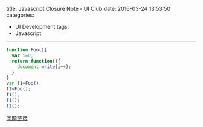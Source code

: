title: Javascript Closure Note - UI Club
date: 2016-03-24 13:53:50
categories:
- UI Development
tags:
- Javascript
---

```javascript
function Foo(){
  var i=0;
  return function(){
    document.write(i++);
  }
}
var f1=Foo(),
f2=Foo();
f1(); 
f1();
f2();
```

[问题链接](https://segmentfault.com/q/1010000004620693?utm_source=weekly&utm_medium=email&utm_campaign=email_weekly)